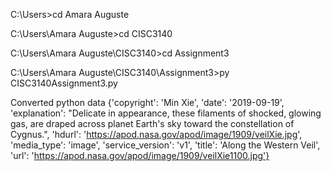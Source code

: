 C:\Users>cd Amara Auguste

C:\Users\Amara Auguste>cd CISC3140

C:\Users\Amara Auguste\CISC3140>cd Assignment3

C:\Users\Amara Auguste\CISC3140\Assignment3>py CISC3140Assignment3.py


Converted python data
{'copyright': 'Min Xie', 'date': '2019-09-19', 'explanation': "Delicate in appearance, these filaments of shocked, glowing gas, 
are draped across planet Earth's sky toward the constellation of Cygnus.", 'hdurl': 'https://apod.nasa.gov/apod/image/1909/veilXie.jpg', 
'media_type': 'image', 'service_version': 'v1', 'title': 'Along the Western Veil', 
'url': 'https://apod.nasa.gov/apod/image/1909/veilXie1100.jpg'}
